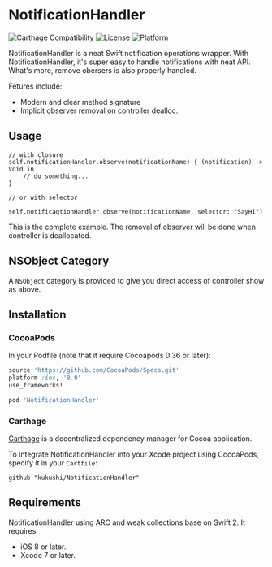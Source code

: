 # NotificationHandler

![Carthage Compatibility](https://img.shields.io/badge/Carthage-✔-f2a77e.svg?style=flat)
![License](https://img.shields.io/cocoapods/l/Lily.svg?style=flat)
![Platform](https://img.shields.io/cocoapods/p/Lily.svg?style=flat)

NotificationHandler is a neat Swift notification operations wrapper. With NotificationHandler, it's super easy to handle notifications with neat API. What's more, remove obersers is also properly handled.

Fetures include:

* Modern and clear method signature
* Implicit observer removal on controller dealloc.


## Usage

```
// with closure
self.notificationHandler.observe(notificationName) { (notification) -> Void in
    // do something...
}

// or with selector

self.notificaqtionHandler.observe(notificationName, selector: "SayHi")

```

This is the complete example. The removal of observer will be done when controller is deallocated.

##  NSObject Category

A `NSObject` category is provided to give you direct access of controller show as above.

## Installation

### CocoaPods

In your Podfile (note that it require Cocoapods 0.36 or later):

```ruby
source 'https://github.com/CocoaPods/Specs.git'
platform :ios, '8.0'
use_frameworks!

pod 'NotificationHandler'
```

### Carthage

[Carthage](https://github.com/Carthage/Carthage) is a decentralized dependency manager for Cocoa application.

To integrate NotificationHandler into your Xcode project using CocoaPods, specify it in your `Cartfile`:

```ogdl
github "kukushi/NotificationHandler"
```

## Requirements

NotificationHandler using ARC and weak collections base on Swift 2. It requires:

* iOS 8 or later.
* Xcode 7 or later.
